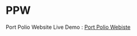 # PPW
Port Polio Website
Live Demo : <a href="https://rtdh.github.io/PPW/" target="_blank">Port Polio Webiste</a>
